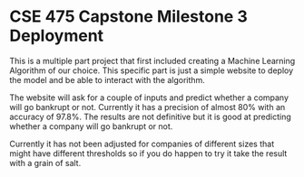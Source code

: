 # CSE 475 Capstone Milestone 3 Deployment
This is a multiple part project that first included creating a Machine Learning Algorithm of our choice. This specific part is just a simple website to deploy the model and be able to interact with the algorithm.

The website will ask for a couple of inputs and predict whether a company will go bankrupt or not. Currently it has a precision of almost 80% with an accuracy of 97.8%. The results are not definitive but it is good at predicting whether a company will go bankrupt or not.

Currently it has not been adjusted for companies of different sizes that might have different thresholds so if you do happen to try it take the result with a grain of salt.
